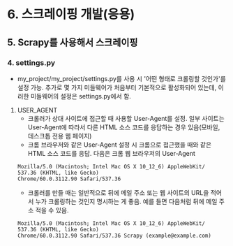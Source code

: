# 6. 스크레이핑 개발(응용)
## 5. Scrapy를 사용해서 스크레이핑
### 4. settings.py
- my_project/my_project/settings.py를 사용 시 '어떤 형태로 크롤링할 것인가'를 설정 가능. 추가로 몇 가지 미들웨어가 처음부터 기본적으로 활성화되어 있는데, 이러한 미들웨어의 설정은 settings.py에서 함. 
1. USER_AGENT
   - 크롤러가 상대 사이트에 접근할 때 사용할 User-Agent를 설정. 일부 사이트는 User-Agent에 따라서 다른 HTML 소스 코드를 응답하는 경우 있음(모바일, 데스크톱 전용 웹 페이지)
   - 크롬 브라우저와 같은 User-Agent 설정 시 크롬으로 접근했을 때와 같은 HTML 소스 코드를 응답. 다음은 크롬 웹 브라우저의 User-Agent
    ```
    Mozilla/5.0 (Macintosh; Intel Mac OS X 10_12_6) AppleWebKit/    537.36 (KHTML, like Gecko)
    Chrome/60.0.3112.90 Safari/537.36
    ```
   - 크롤러를 만들 때는 일반적으로 뒤에 메일 주소 또는 웹 사이트의 URL을 적어서 누가 크롤링하는 것인지 명시하는 게 좋음. 예를 들면 다음처럼 뒤에 메일 주소 적을 수 있음.
    ```
    Mozilla/5.0 (Macintosh; Intel Mac OS X 10_12_6) AppleWebKit/    537.36 (KHTML, like Gecko)
    Chrome/60.0.3112.90 Safari/537.36 Scrapy (example@example.com)
    ```
    